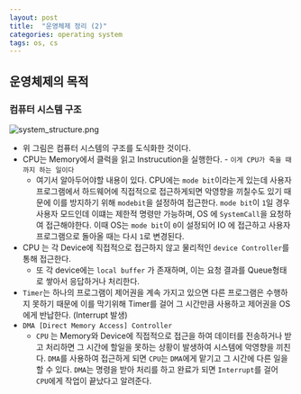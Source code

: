 ```yaml
---
layout: post
title:  "운영체제 정리 (2)"
categories: operating system
tags: os, cs
---
```


## 운영체제의 목적

### 컴퓨터 시스템 구조
![system_structure.png]({{site.url}}/assets/images/common/system_structure.png)
- 위 그림은 컴퓨터 시스템의 구조를 도식화한 것이다.
- CPU는 Memory에서 클럭을 읽고 Instrucution을 실행한다. - `이게 CPU가 죽을 때까지 하는 일이다`
	- 여기서 알아두어야할 내용이 있다. CPU에는  `mode bit`이라는게 있는데 사용자 프로그램에서 하드웨어에 직접적으로  접근하게되면 악영향을 끼칠수도 있기 때문에 이를 방지하기 위해 `modebit`을 설정하여 접근한다. `mode bit`이 `1`일 경우 사용자 모드인데 이떄는 제한적 명령만 가능하며, OS 에 `SystemCall`을 요청하여 접근해야한다. 이때 OS는 `mode bit`이 `0`이 설정되어 IO 에 접근하고 사용자 프로그램으로 돌아올 때는 다시 `1`로 변경된다.
- CPU 는 각 Device에 직접적으로 접근하지 않고 물리적인 `device Controller`를 통해 접근한다.
	- 또 각 device에는 `local buffer` 가 존재하며, 이는 요청 결과를 Queue형태로 쌓아서 응답하거나 처리한다. 
- `Timer`는 하나의 프로그램이 제어권을 계속 가지고 있으면 다른 프로그램은 수행하지 못하기 때문에 이를 막기위해 Timer를 걸어 그 시간만큼 사용하고 제어권을 OS에게 반납한다. (Interrupt 발생)
- `DMA [Direct Memory Access] Controller`
	- `CPU` 는 Memory와 Device에 직접적으로 접근을 하여 데이터를 전송하거나 받고 처리하면 그 시간에 할일을 못하는 상황이 발생하여 시스템에 악영향을 끼친다.  `DMA`를 사용하여 접근하게 되면 `CPU`는 `DMA`에게 맡기고 그 시간에 다른 일을 할 수 있다. `DMA`는 명령을 받아 처리를 하고 완료가 되면 `Interrupt`를 걸어` CPU`에게 작업이 끝났다고 알려준다.
